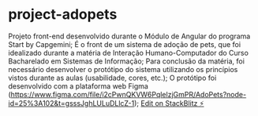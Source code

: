 # project-adopets
Projeto front-end desenvolvido durante o Módulo de Angular do programa Start by Capgemini;
É o front de um sistema de adoção de pets, que foi idealizado durante a matéria de Interação Humano-Computador do Curso Bacharelado em Sistemas de Informação; 
Para conclusão da matéria, foi necessário desenvolver o protótipo do sistema utilizando os princípios vistos durante as aulas (usabilidade, cores, etc.);
O protótipo foi desenvolvido com a plataforma web Figma (https://www.figma.com/file/i2cPwnQKVW6PqlelzjGmPR/AdoPets?node-id=25%3A102&t=gsssJghLULuDLlcZ-1);
[Edit on StackBlitz ⚡️](https://stackblitz.com/edit/node-vxzkde)